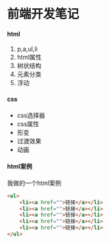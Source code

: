# 前端开发笔记

#### html
1. p,a,ul,li
2. html属性
3. 树状结构
4. 元素分类
5. 浮动

#### css
* css选择器
* css属性
* 形变
* 过渡效果
* 动画

#### html案例
我做的一个html案例
``` html
<ul>
    <li><a href="">链接</a></li>
    <li><a href="">链接</a></li>
    <li><a href="">链接</a></li>
    <li><a href="">链接</a></li>
    <li><a href="">链接</a></li>
</ul>
```
